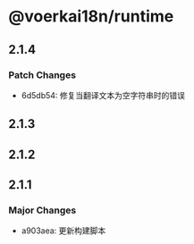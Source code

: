 # @voerkai18n/runtime

## 2.1.4

### Patch Changes

- 6d5db54: 修复当翻译文本为空字符串时的错误

## 2.1.3

## 2.1.2

## 2.1.1

### Major Changes

- a903aea: 更新构建脚本
